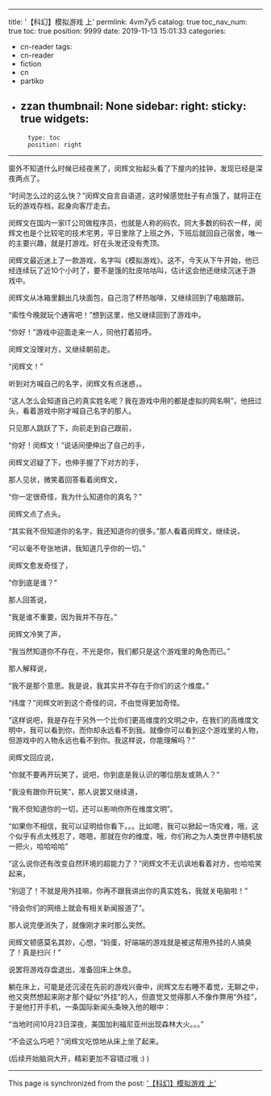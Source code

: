 
---
title: '【科幻】模拟游戏 上'
permlink: 4vm7y5
catalog: true
toc_nav_num: true
toc: true
position: 9999
date: 2019-11-13 15:01:33
categories:
- cn-reader
tags:
- cn-reader
- fiction
- cn
- partiko
- zzan
thumbnail: None
sidebar:
    right:
        sticky: true
widgets:
    -
        type: toc
        position: right
---


窗外不知道什么时候已经夜黑了，闵辉文抬起头看了下屋内的挂钟，发现已经是深夜两点了。

“时间怎么过的这么快？”闵辉文自言自语道，这时候感觉肚子有点饿了，就将正在玩的游戏存档，起身向客厅走去。

闵辉文在国内一家IT公司做程序员，也就是人称的码农。同大多数的码农一样，闵辉文也是个比较宅的技术宅男，平日里除了上班之外，下班后就回自己宿舍，唯一的主要兴趣，就是打游戏。好在头发还没有秃顶。

闵辉文最近迷上了一款游戏，名字叫《模拟游戏》。这不，今天从下午开始，他已经连续玩了近10个小时了，要不是饿的肚皮咕咕叫，估计这会他还继续沉迷于游戏中。

闵辉文从冰箱里翻出几块面包，自己泡了杯热咖啡，又继续回到了电脑跟前。

“索性今晚就玩个通宵吧！”想到这里，他又继续回到了游戏中。

“你好！”游戏中迎面走来一人，同他打着招呼。

闵辉文没理对方，又继续朝前走。

“闵辉文！”

听到对方喊自己的名字，闵辉文有点迷惑，。

“这人怎么会知道自己的真实姓名呢？我在游戏中用的都是虚拟的网名啊”，他扭过头，看着游戏中刚才喊自己名字的那人。

只见那人跳跃了下，向前走到自己跟前，

“你好！闵辉文！”说话间便伸出了自己的手，

闵辉文迟疑了下，也伸手握了下对方的手，

那人见状，微笑着回答看着闵辉文，

“你一定很奇怪，我为什么知道你的真名？”

闵辉文点了点头。

“其实我不但知道你的名字，我还知道你的很多。”那人看着闵辉文，继续说，

“可以毫不夸张地讲，我知道几乎你的一切。”

闵辉文愈发奇怪了，

“你到底是谁？”

那人回答说，

“我是谁不重要，因为我并不存在。”

闵辉文冷笑了声，

“我当然知道你不存在，不光是你，我们都只是这个游戏里的角色而已。”

那人解释说，

“我不是那个意思。我是说，我其实并不存在于你们的这个维度。”

“纬度？”闵辉文听到这个奇怪的词，不由觉得更加奇怪。

“这样说吧，我是存在于另外一个比你们更高维度的文明之中，在我们的高维度文明中，我可以看到你，而你却永远看不到我。就像你可以看到这个游戏里的人物，但游戏中的人物永远也看不到你。我这样说，你能理解吗？”

闵辉文回应说，

“你就不要再开玩笑了，说吧，你到底是我认识的哪位朋友或熟人？”

“我没有跟你开玩笑”，那人说罢又继续道，

“我不但知道你的一切，还可以影响你所在维度文明”。

“如果你不相信，我可以证明给你看下。。。比如嗯，我可以掀起一场灾难，哦，这个似乎有点太残忍了，嗯嗯，那就在你的维度，哦，你们称之为人类世界中随机放一把火，哈哈哈哈”

“这么说你还有改变自然环境的超能力了？”闵辉文不无讥讽地看着对方，也哈哈笑起来，

“别逗了！不就是用外挂嘛，你再不跟我讲出你的真实姓名，我就关电脑啦！”

“待会你们的网络上就会有相关新闻报道了”。

那人说完便消失了，就像刚才来时那么突然。

闵辉文顿感莫名其妙，心想，“妈蛋，好端端的游戏就是被这帮用外挂的人搞臭了！真是扫兴！”

说罢将游戏存盘退出，准备回床上休息。

躺在床上，可能是还沉浸在先前的游戏兴奋中，闵辉文左右睡不着觉，无聊之中，他又突然想起来刚才那个疑似“外挂”的人，但直觉又觉得那人不像作弊用“外挂”，于是他打开手机，一条国际新闻头条映入他的眼中：

“当地时间10月23日深夜，美国加利福尼亚州出现森林大火。。。”

“不会这么巧吧？”闵辉文吃惊地从床上坐了起来。

(后续开始脑洞大开，精彩更加不容错过哦 :) )

- - -

This page is synchronized from the post: ['【科幻】模拟游戏 上'](https://steemit.com/@rivalhw/4vm7y5)
